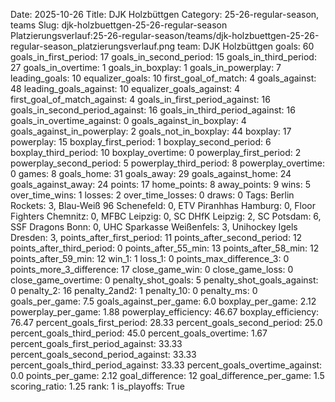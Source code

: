 Date: 2025-10-26
Title: DJK Holzbüttgen
Category: 25-26-regular-season, teams
Slug: djk-holzbuettgen-25-26-regular-season
Platzierungsverlauf:25-26-regular-season/teams/djk-holzbuettgen-25-26-regular-season_platzierungsverlauf.png
team: DJK Holzbüttgen
goals: 60
goals_in_first_period: 17
goals_in_second_period: 15
goals_in_third_period: 27
goals_in_overtime: 1
goals_in_boxplay: 1
goals_in_powerplay: 7
leading_goals: 10
equalizer_goals: 10
first_goal_of_match: 4
goals_against: 48
leading_goals_against: 10
equalizer_goals_against: 4
first_goal_of_match_against: 4
goals_in_first_period_against: 16
goals_in_second_period_against: 16
goals_in_third_period_against: 16
goals_in_overtime_against: 0
goals_against_in_boxplay: 4
goals_against_in_powerplay: 2
goals_not_in_boxplay: 44
boxplay: 17
powerplay: 15
boxplay_first_period: 1
boxplay_second_period: 6
boxplay_third_period: 10
boxplay_overtime: 0
powerplay_first_period: 2
powerplay_second_period: 5
powerplay_third_period: 8
powerplay_overtime: 0
games: 8
goals_home: 31
goals_away: 29
goals_against_home: 24
goals_against_away: 24
points: 17
home_points: 8
away_points: 9
wins: 5
over_time_wins: 1
losses: 2
over_time_losses: 0
draws: 0
Tags:  Berlin Rockets: 3,  Blau-Weiß 96 Schenefeld: 0,  ETV Piranhhas Hamburg: 0,  Floor Fighters Chemnitz: 0,  MFBC Leipzig: 0,  SC DHfK Leipzig: 2,  SC Potsdam: 6,  SSF Dragons Bonn: 0,  UHC Sparkasse Weißenfels: 3,  Unihockey Igels Dresden: 3,
points_after_first_period: 11
points_after_second_period: 12
points_after_third_period: 0
points_after_55_min: 13
points_after_58_min: 12
points_after_59_min: 12
win_1: 1
loss_1: 0
points_max_difference_3: 0
points_more_3_difference: 17
close_game_win: 0
close_game_loss: 0
close_game_overtime: 0
penalty_shot_goals: 5
penalty_shot_goals_against: 0
penalty_2: 16
penalty_2and2: 1
penalty_10: 0
penalty_ms: 0
goals_per_game: 7.5
goals_against_per_game: 6.0
boxplay_per_game: 2.12
powerplay_per_game: 1.88
powerplay_efficiency: 46.67
boxplay_efficiency: 76.47
percent_goals_first_period: 28.33
percent_goals_second_period: 25.0
percent_goals_third_period: 45.0
percent_goals_overtime: 1.67
percent_goals_first_period_against: 33.33
percent_goals_second_period_against: 33.33
percent_goals_third_period_against: 33.33
percent_goals_overtime_against: 0.0
points_per_game: 2.12
goal_difference: 12
goal_difference_per_game: 1.5
scoring_ratio: 1.25
rank: 1
is_playoffs: True
